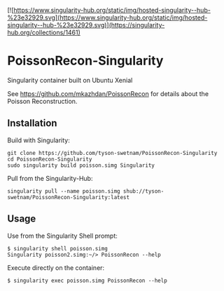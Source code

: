 [![https://www.singularity-hub.org/static/img/hosted-singularity--hub-%23e32929.svg](https://www.singularity-hub.org/static/img/hosted-singularity--hub-%23e32929.svg)](https://singularity-hub.org/collections/1461)

# PoissonRecon-Singularity

Singularity container built on Ubuntu Xenial

See https://github.com/mkazhdan/PoissonRecon for details about the Poisson Reconstruction.

## Installation

Build with Singularity:

```
git clone https://github.com/tyson-swetnam/PoissonRecon-Singularity
cd PoissonRecon-Singularity
sudo singularity build poisson.simg Singularity
```

Pull from the Singularity-Hub:

```
singularity pull --name poisson.simg shub://tyson-swetnam/PoissonRecon-Singularity:latest
```

## Usage

Use from the Singularity Shell prompt:

```
$ singularity shell poisson.simg
Singularity poisson2.simg:~/> PoissonRecon --help
```

Execute directly on the container:
```
$ singularity exec poisson.simg PoissonRecon --help
```
